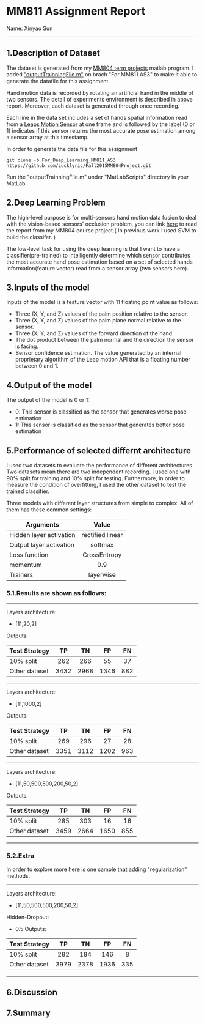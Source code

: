 # MM811 Assignment Report
Name: Xinyao Sun
***
## 1.Description of Dataset
The dataset is generated from my [MM804 term projects](https://github.com/Lucklyric/Fall2015MM804Project/tree/For_Deep_Learning_MM811_AS3) matlab program. I added ["outputTrainningFile.m"](https://github.com/Lucklyric/Fall2015MM804Project/blob/For_Deep_Learning_MM811_AS3/MatLabScripts/outputTrainningFile.m) on brach "For MM811 AS3" to make it able to generate the datafile for this assignment.

Hand motion data is recorded by rotating an artificial hand in the middle of two sensors.  The detail of experiments environment is described in above report. Moreover, each dataset is generated through once recording.

Each line in the data set includes a set of hands spatial information read from a [Leaps Motion Sensor](https://www.leapmotion.com/) at one frame and is followed by the label (0 or 1) indicates if this sensor returns the most accurate pose estimation among a sensor array at this timestamp. 

In order to generate the data file for this assignment

`````
git clone -b For_Deep_Learning_MM811_AS3 https://github.com/Lucklyric/Fall2015MM804Project.git
`````

Run the "outputTrainningFile.m" under "MatLabScripts" directory in your MatLab

## 2.Deep Learning Problem
The high-level purpose is for multi-sensors hand motion data fusion to deal with the vision-based sensors' occlusion problem, you can link [here](https://drive.google.com/file/d/0B0LsW1CrvC0RODNtNHFfdWdLcGM/view?usp=sharing) to read the report from my MM804 course project.( In previous work I used SVM to build the classifer. )

The low-level task for using the deep learning is that I want to have a classifier(pre-trained) to intelligently determine which sensor contributes the most accurate hand pose estimation based on a set of selected hands information(feature vector) read from a sensor array (two sensors here).

## 3.Inputs of the model
Inputs of the model is a feature vector with 11 floating point value as follows:
* Three (X, Y, and Z) values of the palm position relative
to the sensor.
* Three (X, Y, and Z) values of the palm plane normal
relative to the sensor.
* Three (X, Y, and Z) values of the forward direction of
the hand.
* The dot product between the palm normal and the direction
the sensor is facing.
* Sensor confidence estimation. The value generated by
an internal proprietary algorithm of the Leap motion
API that is a floating number between 0 and 1.

## 4.Output of the model
The output of the model is 0 or 1:
* 0: This sensor is classified as the sensor that generates worse pose estimation
* 1: This sensor is classified as the sensor that generates better pose estimation

## 5.Performance of selected differnt architecture
I used two datasets to evaluate the performance of different architectures. Two datasets mean there are two independent recording. I used one with 90% split for training and 10% split for testing. Furthermore, in order to measure the condition of overfitting, I used the other dataset to test the trained classifier.


Three models with different layer structures from simple to complex.
All of them has these common settings:

| Arguments        | Value    |    
| ------------- |:-------------:|
| Hidden layer activation              | rectified linear      | 
| Output layer activation          | softmax      |  
|Loss function    |CrossEntropy   |
|momentum | 0.9 |
| Trainers    |layerwise    |

### 5.1.Results are shown as follows:

***
Layers architecture:
* [11,20,2]

Outputs:

| Test Strategy        | TP    |    TN|FP|FN|
| ------------- |:-------------:|:----------:|:----------:|:----------:|
|10% split  | 262 | 266 | 55  |37 |
|Other dataset| 3432| 2968| 1346|882|


***
Layers architecture:
* [11,1000,2]

Outputs:

| Test Strategy        | TP    |    TN|FP|FN|
| ------------- |:-------------:|:----------:|:----------:|:----------:|
|10% split  | 269 | 296 | 27  |28 |
|Other dataset| 3351| 3112| 1202|963|


***
Layers architecture:
* [11,50,500,500,200,50,2]

Outputs:

| Test Strategy        | TP    |    TN|FP|FN|
| ------------- |:-------------:|:----------:|:----------:|:----------:|
|10% split  | 285 | 303 | 16  |16 |
|Other dataset| 3459| 2664| 1650|855|

***
### 5.2.Extra

In order to explore more here is one sample that adding "regularization" methods.
***
Layers architecture:
* [11,50,500,500,200,50,2]

Hidden-Dropout: 
* 0.5
Outputs:

| Test Strategy        | TP    |    TN|FP|FN|
| ------------- |:-------------:|:----------:|:----------:|:----------:|
|10% split  | 282 | 184 | 146  |8 |
|Other dataset| 3979| 2378| 1936|335|

***
## 6.Discussion

## 7.Summary
